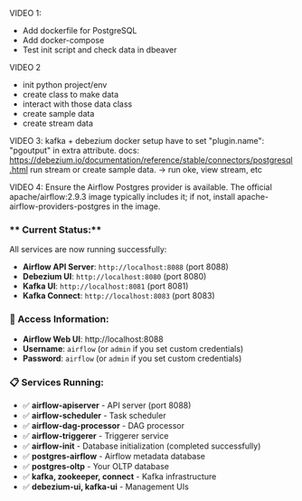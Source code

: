 VIDEO 1:
- Add dockerfile for PostgreSQL
- Add docker-compose
- Test init script and check data in dbeaver

VIDEO 2
- init python project/env
- create class to make data
- interact with those data class
- create sample data
- create stream data

VIDEO 3:
kafka + debezium docker setup
have to set "plugin.name": "pgoutput" in extra attribute. docs: https://debezium.io/documentation/reference/stable/connectors/postgresql.html
run stream or create sample data.
-> run oke, view stream, etc

VIDEO 4:
Ensure the Airflow Postgres provider is available. The official apache/airflow:2.9.3 image typically includes it; if not, install apache-airflow-providers-postgres in the image.

### ** Current Status:**

All services are now running successfully:
- **Airflow API Server**: `http://localhost:8088` (port 8088)
- **Debezium UI**: `http://localhost:8080` (port 8080) 
- **Kafka UI**: `http://localhost:8081` (port 8081)
- **Kafka Connect**: `http://localhost:8083` (port 8083)

### **🔑 Access Information:**

- **Airflow Web UI**: http://localhost:8088
- **Username**: `airflow` (or `admin` if you set custom credentials)
- **Password**: `airflow` (or `admin` if you set custom credentials)

### **📋 Services Running:**

- ✅ **airflow-apiserver** - API server (port 8088)
- ✅ **airflow-scheduler** - Task scheduler
- ✅ **airflow-dag-processor** - DAG processor
- ✅ **airflow-triggerer** - Triggerer service
- ✅ **airflow-init** - Database initialization (completed successfully)
- ✅ **postgres-airflow** - Airflow metadata database
- ✅ **postgres-oltp** - Your OLTP database
- ✅ **kafka, zookeeper, connect** - Kafka infrastructure
- ✅ **debezium-ui, kafka-ui** - Management UIs
